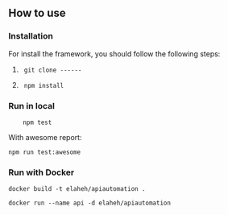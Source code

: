 
## How to use

### Installation
For install the framework, you should follow the following steps:

1. ``` 
    git clone ------
2. ```
    npm install
### Run in local

```
    npm test
```
With awesome report:
```
npm run test:awesome
```

### Run with Docker

```
docker build -t elaheh/apiautomation .
```
```
docker run --name api -d elaheh/apiautomation 
```
